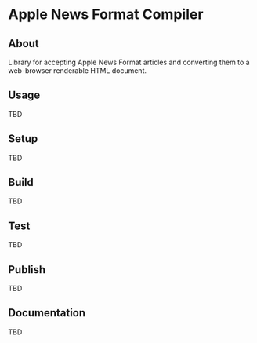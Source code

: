 # Apple News Format Compiler

## About

Library for accepting Apple News Format articles and converting them to a web-browser renderable HTML document.

## Usage

TBD

## Setup

TBD

## Build

TBD

## Test

TBD

## Publish

TBD

## Documentation

TBD
